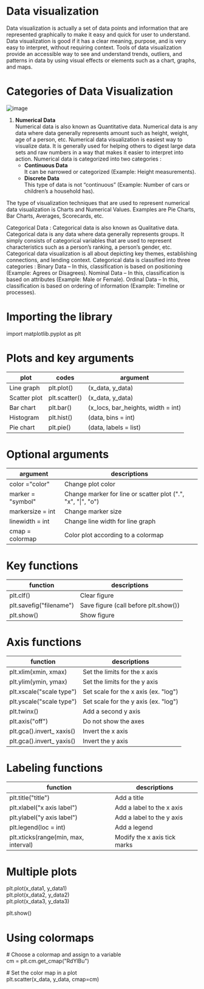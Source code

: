 #  Data visualization
Data visualization is actually a set of data points and information that are represented graphically to make it easy and quick for user to understand. Data visualization is good if it has a clear meaning, purpose, and is very easy to interpret, without requiring context. Tools of data visualization provide an accessible way to see and understand trends, outliers, and patterns in data by using visual effects or elements such as a chart, graphs, and maps.

# Categories of Data Visualization 
![image](https://user-images.githubusercontent.com/58425689/107495356-14ad7a80-6bb8-11eb-888c-1742a3def59d.png)

1. **Numerical Data** \
Numerical data is also known as Quantitative data. Numerical data is any data where data generally represents amount such as height, weight, age of a person, etc. Numerical data visualization is easiest way to visualize data. It is generally used for helping others to digest large data sets and raw numbers in a way that makes it easier to interpret into action. Numerical data is categorized into two categories :
    - **Continuous Data** \
      It can be narrowed or categorized (Example: Height measurements). 
    - **Discrete Data** \
      This type of data is not “continuous” (Example: Number of cars or children’s a household has).
      
The type of visualization techniques that are used to represent numerical data visualization is Charts and Numerical Values. Examples are Pie Charts, Bar Charts, Averages, Scorecards, etc.

Categorical Data :
Categorical data is also known as Qualitative data. Categorical data is any data where data generally represents groups. It simply consists of categorical variables that are used to represent characteristics such as a person’s ranking, a person’s gender, etc. Categorical data visualization is all about depicting key themes, establishing connections, and lending context. Categorical data is classified into three categories :
Binary Data –
In this, classification is based on positioning (Example: Agrees or Disagrees).
Nominal Data –
In this, classification is based on attributes (Example: Male or Female).
Ordinal Data –
In this, classification is based on ordering of information (Example: Timeline or processes).



# Importing the library
import matplotlib.pyplot as plt

# Plots and key arguments

| plot | codes | argument|
| --- |--- | --- |
| Line graph| plt.plot() | (x_data, y_data) |
Scatter plot |plt.scatter() |(x_data, y_data)
Bar chart |plt.bar()|(x_locs, bar_heights, width = int)
Histogram |plt.hist()|(data, bins = int)
Pie chart|plt.pie() |(data, labels = list)

# Optional arguments
| argument | descriptions|
|---|---|
color ="color" | Change plot color
marker = "symbol" | Change marker for line or scatter plot (".", "x", "\|", "o") |
markersize = int |Change marker size
linewidth = int |Change line width for line graph
cmap = colormap|Color plot according to a colormap

# Key functions
|function|descriptions|
|-|-|
plt.clf()|Clear figure
plt.savefig("filename")|Save figure (call before plt.sh­ow())
plt.show()|Show figure

# Axis functions
|function|descriptions|
|-|-|
plt.xlim(xmin, xmax)|Set the limits for the x axis
plt.ylim(ymin, ymax)|Set the limits for the y axis
plt.xscale("scale type")|Set scale for the x axis (ex. "log")
plt.yscale("scale type")|Set scale for the y axis (ex. "log")
plt.twinx()|Add a second y axis
plt.axis("off")|Do not show the axes
plt.gca().invert_ xaxis()|Invert the x axis
plt.gca().invert_ yaxis()|Invert the y axis
 	
# Labeling functions
|function|descriptions|
|-|-|
plt.title("title")|Add a title
plt.xlabel("x axis label")|Add a label to the x axis
plt.ylabel("y axis label")|Add a label to the y axis
plt.legend(loc = int)|Add a legend
plt.xticks(range(min, max, interval)|Modify the x axis tick marks

# Multiple plots
plt.plot(x_data1, y_data1) \
plt.plot(x_data2, y_data2) \
plt.plot(x_data3, y_data3)

plt.show()

# Using colormaps
\# Choose a colormap and assign to a variable\
cm = plt.cm.get_cmap("RdYlBu")

\# Set the color map in a plot\
plt.scatter(x_data, y_data, cmap=cm)

